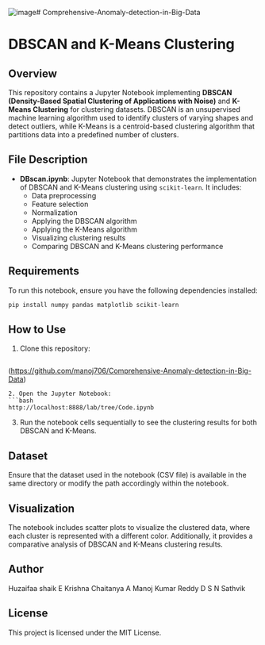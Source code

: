 ![image](https://github.com/user-attachments/assets/d5dffcd0-c88d-4621-a88e-566f727808e0)# Comprehensive-Anomaly-detection-in-Big-Data
# DBSCAN and K-Means Clustering

## Overview
This repository contains a Jupyter Notebook implementing **DBSCAN (Density-Based Spatial Clustering of Applications with Noise)** and **K-Means Clustering** for clustering datasets. DBSCAN is an unsupervised machine learning algorithm used to identify clusters of varying shapes and detect outliers, while K-Means is a centroid-based clustering algorithm that partitions data into a predefined number of clusters.

## File Description
- **DBscan.ipynb**: Jupyter Notebook that demonstrates the implementation of DBSCAN and K-Means clustering using `scikit-learn`. It includes:
  - Data preprocessing
  - Feature selection
  - Normalization
  - Applying the DBSCAN algorithm
  - Applying the K-Means algorithm
  - Visualizing clustering results
  - Comparing DBSCAN and K-Means clustering performance

## Requirements
To run this notebook, ensure you have the following dependencies installed:

```bash
pip install numpy pandas matplotlib scikit-learn
```

## How to Use
1. Clone this repository:
   ```bash
(https://github.com/manoj706/Comprehensive-Anomaly-detection-in-Big-Data)
   ```
2. Open the Jupyter Notebook:
   ```bash
   http://localhost:8888/lab/tree/Code.ipynb
   ```
3. Run the notebook cells sequentially to see the clustering results for both DBSCAN and K-Means.

## Dataset
Ensure that the dataset used in the notebook (CSV file) is available in the same directory or modify the path accordingly within the notebook.

## Visualization
The notebook includes scatter plots to visualize the clustered data, where each cluster is represented with a different color. Additionally, it provides a comparative analysis of DBSCAN and K-Means clustering results.

## Author
Huzaifaa shaik
E Krishna Chaitanya 
A Manoj Kumar Reddy 
D S N Sathvik     

## License
This project is licensed under the MIT License.

